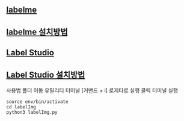 ## [labelme](https://github.com/heartexlabs/label-studio/)
## [labelme 설치방법](https://velog.io/@hssarah/M1-Macbook-labelimg-%EC%84%A4%EC%B9%98)


## [Label Studio](https://github.com/wkentaro/labelme)
## [Label Studio 설치방법](https://intuitive-robotics.tistory.com/107)



사용법
폴더 이동 유틸리티 터미널 [커맨드 + i] 로제타로 실행 클릭
터미널 실행

```
source env/bin/activate 
cd labelImg
python3 labelImg.py
```
